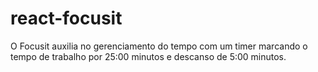 # react-focusit
O Focusit auxilia no gerenciamento do tempo com um timer  marcando o tempo de trabalho por 25:00 minutos e descanso de 5:00 minutos.
